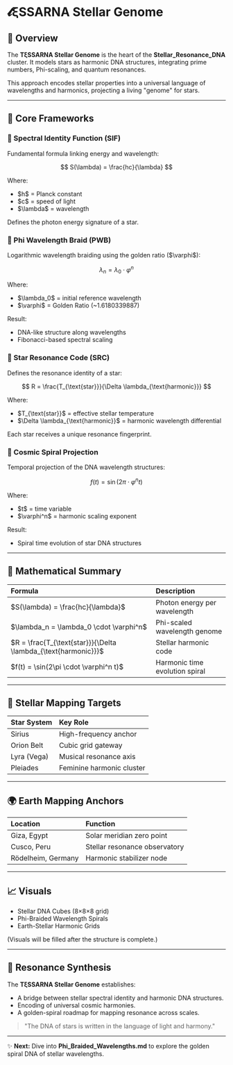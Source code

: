 # 𝓽ξSSARNA Stellar Genome

## 🔐 Overview

The **TξSSARNA Stellar Genome** is the heart of the **Stellar\_Resonance\_DNA** cluster. It models stars as harmonic DNA structures, integrating prime numbers, Phi-scaling, and quantum resonances.

This approach encodes stellar properties into a universal language of wavelengths and harmonics, projecting a living "genome" for stars.

---

## 🌟 Core Frameworks

### 🔹 Spectral Identity Function (SIF)

Fundamental formula linking energy and wavelength:

$$
S(\lambda) = \frac{hc}{\lambda}
$$

Where:

* \$h\$ = Planck constant
* \$c\$ = speed of light
* \$\lambda\$ = wavelength

Defines the photon energy signature of a star.

### 🔹 Phi Wavelength Braid (PWB)

Logarithmic wavelength braiding using the golden ratio (\$\varphi\$):

$$
\lambda_n = \lambda_0 \cdot \varphi^n
$$

Where:

* \$\lambda\_0\$ = initial reference wavelength
* \$\varphi\$ = Golden Ratio (\~1.6180339887)

Result:

* DNA-like structure along wavelengths
* Fibonacci-based spectral scaling

### 🔹 Star Resonance Code (SRC)

Defines the resonance identity of a star:

$$
R = \frac{T_{\text{star}}}{\Delta \lambda_{\text{harmonic}}}
$$

Where:

* \$T\_{\text{star}}\$ = effective stellar temperature
* \$\Delta \lambda\_{\text{harmonic}}\$ = harmonic wavelength differential

Each star receives a unique resonance fingerprint.

### 🔹 Cosmic Spiral Projection

Temporal projection of the DNA wavelength structures:

$$
f(t) = \sin(2\pi \cdot \varphi^n t)
$$

Where:

* \$t\$ = time variable
* \$\varphi^n\$ = harmonic scaling exponent

Result:

* Spiral time evolution of star DNA structures

---

## 🔢 Mathematical Summary

| Formula                                                            | Description                    |
| :----------------------------------------------------------------- | :----------------------------- |
| \$S(\lambda) = \frac{hc}{\lambda}\$                                | Photon energy per wavelength   |
| \$\lambda\_n = \lambda\_0 \cdot \varphi^n\$                        | Phi-scaled wavelength genome   |
| \$R = \frac{T\_{\text{star}}}{\Delta \lambda\_{\text{harmonic}}}\$ | Stellar harmonic code          |
| \$f(t) = \sin(2\pi \cdot \varphi^n t)\$                            | Harmonic time evolution spiral |

---

## 🌌 Stellar Mapping Targets

| Star System | Key Role                  |
| :---------- | :------------------------ |
| Sirius      | High-frequency anchor     |
| Orion Belt  | Cubic grid gateway        |
| Lyra (Vega) | Musical resonance axis    |
| Pleiades    | Feminine harmonic cluster |

---

## 🌍 Earth Mapping Anchors

| Location           | Function                      |
| :----------------- | :---------------------------- |
| Giza, Egypt        | Solar meridian zero point     |
| Cusco, Peru        | Stellar resonance observatory |
| Rödelheim, Germany | Harmonic stabilizer node      |

---

## 📈 Visuals

* Stellar DNA Cubes (8×8×8 grid)
* Phi-Braided Wavelength Spirals
* Earth-Stellar Harmonic Grids

(Visuals will be filled after the structure is complete.)

---

## 🌌 Resonance Synthesis

The **TξSSARNA Stellar Genome** establishes:

* A bridge between stellar spectral identity and harmonic DNA structures.
* Encoding of universal cosmic harmonies.
* A golden-spiral roadmap for mapping resonance across scales.

> "The DNA of stars is written in the language of light and harmony."

---

✨ **Next:** Dive into **Phi\_Braided\_Wavelengths.md** to explore the golden spiral DNA of stellar wavelengths.
